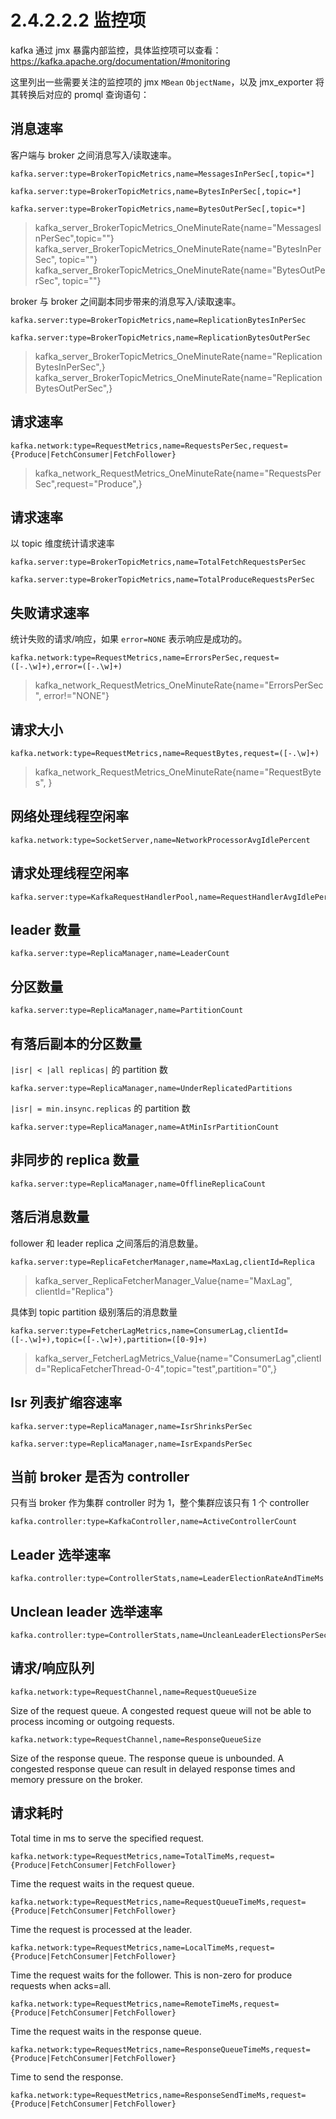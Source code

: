 # 2.4.2.2.2 监控项

kafka 通过 jmx 暴露内部监控，具体监控项可以查看：https://kafka.apache.org/documentation/#monitoring

这里列出一些需要关注的监控项的 jmx `MBean` `ObjectName`，以及 jmx_exporter 将其转换后对应的 promql 查询语句：

## 消息速率

客户端与 broker 之间消息写入/读取速率。

    kafka.server:type=BrokerTopicMetrics,name=MessagesInPerSec[,topic=*]

    kafka.server:type=BrokerTopicMetrics,name=BytesInPerSec[,topic=*]

    kafka.server:type=BrokerTopicMetrics,name=BytesOutPerSec[,topic=*]

> kafka_server_BrokerTopicMetrics_OneMinuteRate{name="MessagesInPerSec",topic=""} 
> kafka_server_BrokerTopicMetrics_OneMinuteRate{name="BytesInPerSec", topic=""}
> kafka_server_BrokerTopicMetrics_OneMinuteRate{name="BytesOutPerSec", topic=""}

broker 与 broker 之间副本同步带来的消息写入/读取速率。

    kafka.server:type=BrokerTopicMetrics,name=ReplicationBytesInPerSec

    kafka.server:type=BrokerTopicMetrics,name=ReplicationBytesOutPerSec

> kafka_server_BrokerTopicMetrics_OneMinuteRate{name="ReplicationBytesInPerSec",}
> kafka_server_BrokerTopicMetrics_OneMinuteRate{name="ReplicationBytesOutPerSec",}

## 请求速率

    kafka.network:type=RequestMetrics,name=RequestsPerSec,request={Produce|FetchConsumer|FetchFollower}

> kafka_network_RequestMetrics_OneMinuteRate{name="RequestsPerSec",request="Produce",}

## 请求速率

以 topic 维度统计请求速率

    kafka.server:type=BrokerTopicMetrics,name=TotalFetchRequestsPerSec

    kafka.server:type=BrokerTopicMetrics,name=TotalProduceRequestsPerSec

## 失败请求速率

统计失败的请求/响应，如果 `error=NONE` 表示响应是成功的。

    kafka.network:type=RequestMetrics,name=ErrorsPerSec,request=([-.\w]+),error=([-.\w]+)

> kafka_network_RequestMetrics_OneMinuteRate{name="ErrorsPerSec", error!="NONE"}

## 请求大小

    kafka.network:type=RequestMetrics,name=RequestBytes,request=([-.\w]+)

> kafka_network_RequestMetrics_OneMinuteRate{name="RequestBytes", }

## 网络处理线程空闲率

    kafka.network:type=SocketServer,name=NetworkProcessorAvgIdlePercent

## 请求处理线程空闲率

    kafka.server:type=KafkaRequestHandlerPool,name=RequestHandlerAvgIdlePercent

## leader 数量

    kafka.server:type=ReplicaManager,name=LeaderCount

## 分区数量

    kafka.server:type=ReplicaManager,name=PartitionCount

## 有落后副本的分区数量

`|isr| < |all replicas|` 的 partition 数

    kafka.server:type=ReplicaManager,name=UnderReplicatedPartitions

`|isr| = min.insync.replicas` 的 partition 数

    kafka.server:type=ReplicaManager,name=AtMinIsrPartitionCount

## 非同步的 replica 数量

    kafka.server:type=ReplicaManager,name=OfflineReplicaCount

## 落后消息数量

follower 和 leader replica 之间落后的消息数量。

    kafka.server:type=ReplicaFetcherManager,name=MaxLag,clientId=Replica

> kafka_server_ReplicaFetcherManager_Value{name="MaxLag", clientId="Replica"}

具体到 topic partition 级别落后的消息数量

    kafka.server:type=FetcherLagMetrics,name=ConsumerLag,clientId=([-.\w]+),topic=([-.\w]+),partition=([0-9]+)

> kafka_server_FetcherLagMetrics_Value{name="ConsumerLag",clientId="ReplicaFetcherThread-0-4",topic="test",partition="0",}

## Isr 列表扩缩容速率

    kafka.server:type=ReplicaManager,name=IsrShrinksPerSec

    kafka.server:type=ReplicaManager,name=IsrExpandsPerSec

## 当前 broker 是否为 controller

只有当 broker 作为集群 controller 时为 1，整个集群应该只有 1 个 controller

    kafka.controller:type=KafkaController,name=ActiveControllerCount

## Leader 选举速率

    kafka.controller:type=ControllerStats,name=LeaderElectionRateAndTimeMs

## Unclean leader 选举速率

    kafka.controller:type=ControllerStats,name=UncleanLeaderElectionsPerSec

## 请求/响应队列

    kafka.network:type=RequestChannel,name=RequestQueueSize

Size of the request queue. A congested request queue will not be able to process incoming or outgoing requests.

    kafka.network:type=RequestChannel,name=ResponseQueueSize

Size of the response queue. The response queue is unbounded. A congested response queue can result in delayed response times and memory pressure on the broker.

## 请求耗时

Total time in ms to serve the specified request.

    kafka.network:type=RequestMetrics,name=TotalTimeMs,request={Produce|FetchConsumer|FetchFollower}

Time the request waits in the request queue.

    kafka.network:type=RequestMetrics,name=RequestQueueTimeMs,request={Produce|FetchConsumer|FetchFollower}

Time the request is processed at the leader.

    kafka.network:type=RequestMetrics,name=LocalTimeMs,request={Produce|FetchConsumer|FetchFollower}

Time the request waits for the follower. This is non-zero for produce requests when acks=all.

    kafka.network:type=RequestMetrics,name=RemoteTimeMs,request={Produce|FetchConsumer|FetchFollower}

Time the request waits in the response queue.

    kafka.network:type=RequestMetrics,name=ResponseQueueTimeMs,request={Produce|FetchConsumer|FetchFollower}

Time to send the response.

    kafka.network:type=RequestMetrics,name=ResponseSendTimeMs,request={Produce|FetchConsumer|FetchFollower}
